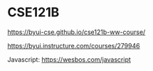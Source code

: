 # CSE121B

https://byui-cse.github.io/cse121b-ww-course/

https://byui.instructure.com/courses/279946

Javascript: https://wesbos.com/javascript
